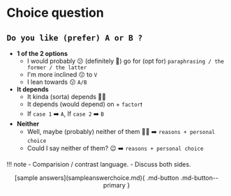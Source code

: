 # Choice question

## `` Do you like (prefer) A or B ? ``
- **1 of the 2 options**
    - I would probably 😕 (definitely 💯) go for (opt for) ``paraphrasing / the former / the latter``
    - I'm more inclined 😗 to ``V``
    - I lean towards 😗 ``A/B``
- **It depends**
    - It kinda (sorta) depends 💁‍♂️
    - It depends (would depend) on + ``factor❗``
    - If ``case 1`` ➡️ ``A``, If ``case 2`` ➡️ ``B``
- **Neither**
    - Well, maybe (probably) neither of them 🙅‍♂️ ➡️ ``reasons + personal choice``
    - Could I say neither of them? 😉 ➡️ ``reasons + personal choice``

!!! note
    - Comparision / contrast language.
    - Discuss both sides.

<center>[sample answers](sampleanswerchoice.md){ .md-button .md-button--primary }</center>